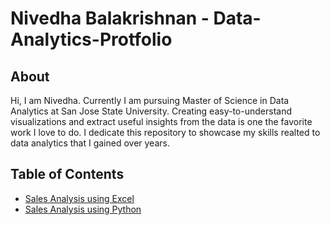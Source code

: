 # Nivedha Balakrishnan - Data-Analytics-Protfolio

## About

Hi, I am Nivedha. Currently I am pursuing Master of Science in Data Analytics at San Jose State University. Creating easy-to-understand visualizations and extract useful insights from the data is one the favorite work I love to do. I dedicate this repository to showcase my skills realted to data analytics that I gained over years.


## Table of Contents
- [Sales Analysis using Excel](https://github.com/NivedhaBalakrishnan/Data-Analytics-Protfolio/tree/main/Bike%20Sales%20Excel)
- [Sales Analysis using Python](https://github.com/NivedhaBalakrishnan/Data-Analytics-Protfolio/tree/main/Bike%20Sales%20Python)
